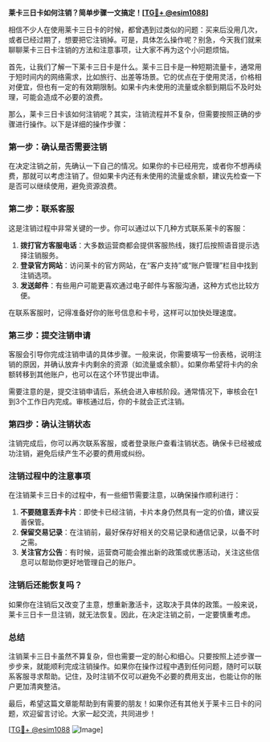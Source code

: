 **莱卡三日卡如何注销？简单步骤一文搞定！[[TG💪+ @esim1088](https://t.me/s/esim1088)]**

相信不少人在使用莱卡三日卡的时候，都曾遇到过类似的问题：买来后没用几次，或者已经过期了，想要把它注销掉。可是，具体怎么操作呢？别急，今天我们就来聊聊莱卡三日卡注销的方法和注意事项，让大家不再为这个小问题烦恼。

首先，让我们了解一下莱卡三日卡是什么。莱卡三日卡是一种短期流量卡，通常用于短时间内的网络需求，比如旅行、出差等场景。它的优点在于使用灵活，价格相对便宜，但也有一定的有效期限制。如果卡内未使用的流量或余额到期后不及时处理，可能会造成不必要的浪费。

那么，莱卡三日卡该如何注销呢？其实，注销流程并不复杂，但需要按照正确的步骤进行操作。以下是详细的操作步骤：

### **第一步：确认是否需要注销**
在决定注销之前，先确认一下自己的情况。如果你的卡已经用完，或者你不想再续费，那就可以考虑注销了。但如果卡内还有未使用的流量或余额，建议先检查一下是否可以继续使用，避免资源浪费。

### **第二步：联系客服**
这是注销过程中非常关键的一步。你可以通过以下几种方式联系莱卡的客服：
1. **拨打官方客服电话**：大多数运营商都会提供客服热线，拨打后按照语音提示选择注销服务。
2. **登录官方网站**：访问莱卡的官方网站，在“客户支持”或“账户管理”栏目中找到注销选项。
3. **发送邮件**：有些用户可能更喜欢通过电子邮件与客服沟通，这种方式也比较方便。

在联系客服时，记得准备好你的账号信息和卡号，这样可以加快处理速度。

### **第三步：提交注销申请**
客服会引导你完成注销申请的具体步骤。一般来说，你需要填写一份表格，说明注销的原因，并确认放弃卡内剩余的资源（如流量或余额）。如果你希望将卡内的余额转移到其他账户，也可以在这个环节提出申请。

需要注意的是，提交注销申请后，系统会进入审核阶段。通常情况下，审核会在1到3个工作日内完成。审核通过后，你的卡就会正式注销。

### **第四步：确认注销状态**
注销完成后，你可以再次联系客服，或者登录账户查看注销状态。确保卡已经被成功注销，避免后续产生不必要的费用或纠纷。

### **注销过程中的注意事项**
在注销莱卡三日卡的过程中，有一些细节需要注意，以确保操作顺利进行：
1. **不要随意丢弃卡片**：即使卡已经注销，卡片本身仍然具有一定的价值，建议妥善保管。
2. **保留交易记录**：在注销前，最好保存好相关的交易记录和通信记录，以备不时之需。
3. **关注官方公告**：有时候，运营商可能会推出新的政策或优惠活动，关注这些信息可以帮助你更好地管理自己的账户。

### **注销后还能恢复吗？**
如果你在注销后又改变了主意，想重新激活卡，这取决于具体的政策。一般来说，莱卡三日卡一旦注销，就无法恢复。因此，在决定注销之前，一定要慎重考虑。

### **总结**
注销莱卡三日卡虽然不算复杂，但也需要一定的耐心和细心。只要按照上述步骤一步步来，就能顺利完成注销操作。如果你在操作过程中遇到任何问题，随时可以联系客服寻求帮助。记住，及时注销不仅可以避免不必要的费用支出，也能让你的账户更加清爽整洁。

最后，希望这篇文章能帮助到有需要的朋友！如果你还有其他关于莱卡三日卡的问题，欢迎留言讨论。大家一起交流，共同进步！

[[TG💪+ @esim1088](https://t.me/s/esim1088) ![Image](https://i.postimg.cc/4NQfJmqS/Snipaste-2025-05-13-00-14-12.png)]